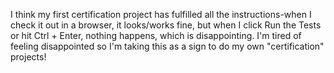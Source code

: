 I think my first certification project has fulfilled all the instructions-when I check it out in a browser, it looks/works fine, but when I click Run the Tests or hit Ctrl + Enter, nothing happens, which is disappointing. I'm tired of feeling disappointed so I'm taking this as a sign to do my own "certification" projects! 
